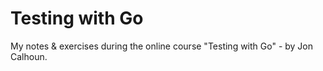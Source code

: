 # Testing with Go

My notes & exercises during the online course "Testing with Go" - by Jon Calhoun.

